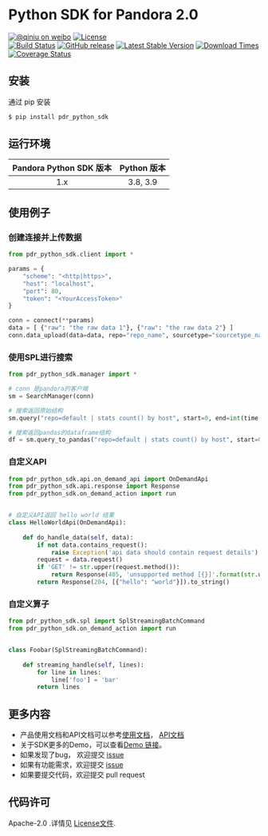# Python SDK for Pandora 2.0

[![@qiniu on weibo](http://img.shields.io/badge/weibo-%40qiniutek-blue.svg)](http://weibo.com/qiniutek)
[![License](https://img.shields.io/badge/License-Apache%202.0-yellowgreen.svg)](https://opensource.org/licenses/Apache-2.0)  
[![Build Status](https://travis-ci.com/qiniu/pandora-python-sdk.v2.svg?branch=main&status=created)](https://travis-ci.com/qiniu/pandora-python-sdk.v2)
[![GitHub release](https://img.shields.io/github/v/tag/qiniu/pandora-python-sdk.v2.svg?label=release)](https://github.com/qiniu/pandora-python-sdk.v2/releases)
[![Latest Stable Version](https://img.shields.io/pypi/v/pdr_python_sdk.svg)](https://pypi.python.org/pypi/pdr_python_sdk)
[![Download Times](https://img.shields.io/pypi/dm/pdr_python_sdk.svg)](https://pypi.python.org/pypi/pdr_python_sdk)
[![Coverage Status](https://codecov.io/gh/qiniu/pandora-python-sdk.v2/branch/main/graph/badge.svg)](https://codecov.io/gh/qiniu/pandora-python-sdk.v2)

## 安装

通过 pip 安装

```bash
$ pip install pdr_python_sdk
```

## 运行环境

| Pandora Python SDK 版本 | Python 版本 |
|:--------------------:|:---------------------------:|
|          1.x         |         3.8, 3.9 |

## 使用例子


### 创建连接并上传数据

```python
from pdr_python_sdk.client import *

params = {
    "scheme": "<http|https>",
    "host": "localhost",
    "port": 80,
    "token": "<YourAccessToken>"
}

conn = connect(**params)
data = [ {"raw": "the raw data 1"}, {"raw": "the raw data 2"} ]
conn.data_upload(data=data, repo="repo_name", sourcetype="sourcetype_name")
```


### 使用SPL进行搜索

```python
from pdr_python_sdk.manager import *

# conn 是pandora的客户端
sm = SearchManager(conn)

# 搜索返回原始结构
sm.query("repo=default | stats count() by host", start=0, end=int(time.time() * 1000))

# 搜索返回pandas的dataframe结构
df = sm.query_to_pandas("repo=default | stats count() by host", start=0, end=int(time.time() * 1000))
```


### 自定义API

```python
from pdr_python_sdk.api.on_demand_api import OnDemandApi
from pdr_python_sdk.api.response import Response
from pdr_python_sdk.on_demand_action import run


# 自定义API返回 hello world 结果
class HelloWorldApi(OnDemandApi):
    
    def do_handle_data(self, data):
        if not data.contains_request():
            raise Exception('api data should contain request details')
        request = data.request()
        if 'GET' != str.upper(request.method()):
            return Response(405, 'unsupported method [{}]'.format(str.upper(request.method()))).to_string()
        return Response(204, [{"hello": "world"}]).to_string()
```


### 自定义算子

```python
from pdr_python_sdk.spl import SplStreamingBatchCommand
from pdr_python_sdk.on_demand_action import run


class Foobar(SplStreamingBatchCommand):
    
    def streaming_handle(self, lines):
        for line in lines:
            line['foo'] = 'bar'
        return lines
```

## 更多内容

- 产品使用文档和API文档可以参考[使用文档](https://developer.qiniu.com/express)， [API文档](https://developer.qiniu.com/express/6468/the-preparatory-work)
- 关于SDK更多的Demo，可以查看[Demo 链接](https://github.com/qiniu/pandora-python-sdk.v2/tree/main/pdr_python_sdk/demo)。
- 如果发现了bug， 欢迎提交 [issue](https://github.com/qiniu/python-sdk/issues)
- 如果有功能需求，欢迎提交 [issue](https://github.com/qiniu/python-sdk/issues)
- 如果要提交代码，欢迎提交 pull request


## 代码许可

Apache-2.0 .详情见 [License文件](https://github.com/qiniu/pandora-python-sdk.v2/blob/main/LICENSE).
